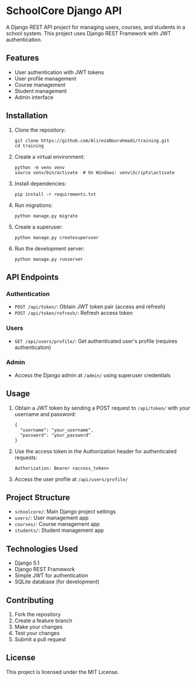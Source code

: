 # SchoolCore Django API

A Django REST API project for managing users, courses, and students in a school system. This project uses Django REST Framework with JWT authentication.

## Features

- User authentication with JWT tokens
- User profile management
- Course management
- Student management
- Admin interface

## Installation

1. Clone the repository:
   ```
   git clone https://github.com/AlirezaNourahmadi/training.git
   cd training
   ```

2. Create a virtual environment:
   ```
   python -m venv venv
   source venv/bin/activate  # On Windows: venv\Scripts\activate
   ```

3. Install dependencies:
   ```
   pip install -r requirements.txt
   ```

4. Run migrations:
   ```
   python manage.py migrate
   ```

5. Create a superuser:
   ```
   python manage.py createsuperuser
   ```

6. Run the development server:
   ```
   python manage.py runserver
   ```

## API Endpoints

### Authentication

- `POST /api/token/`: Obtain JWT token pair (access and refresh)
- `POST /api/token/refresh/`: Refresh access token

### Users

- `GET /api/users/profile/`: Get authenticated user's profile (requires authentication)

### Admin

- Access the Django admin at `/admin/` using superuser credentials

## Usage

1. Obtain a JWT token by sending a POST request to `/api/token/` with your username and password:
   ```
   {
     "username": "your_username",
     "password": "your_password"
   }
   ```

2. Use the access token in the Authorization header for authenticated requests:
   ```
   Authorization: Bearer <access_token>
   ```

3. Access the user profile at `/api/users/profile/`

## Project Structure

- `schoolcore/`: Main Django project settings
- `users/`: User management app
- `courses/`: Course management app
- `students/`: Student management app

## Technologies Used

- Django 5.1
- Django REST Framework
- Simple JWT for authentication
- SQLite database (for development)

## Contributing

1. Fork the repository
2. Create a feature branch
3. Make your changes
4. Test your changes
5. Submit a pull request

## License

This project is licensed under the MIT License.
